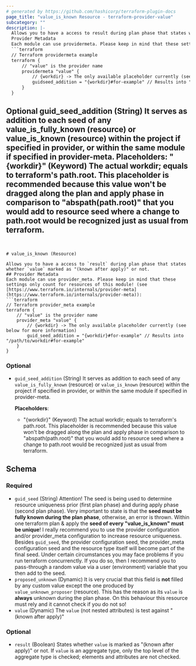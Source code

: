 ```yaml
---
# generated by https://github.com/hashicorp/terraform-plugin-docs
page_title: "value_is_known Resource - terraform-provider-value"
subcategory: ""
description: |-
  Allows you to have a access to result during plan phase that states whether value marked as "(known after apply)" or not.
  Provider Metadata
  Each module can use providermeta. Please keep in mind that these settings only count for resources of this module! (see https://www.terraform.io/internals/provider-meta https://www.terraform.io/internals/provider-meta):
  ```terraform
  // Terraform providermeta example
  terraform {
      // "value" is the provider name
      providermeta "value" {
          // {workdir} -> The only available placeholder currently (see below for more information)
          guidseed_addition = "{workdir}#for-example" // Results into "/path/to/workdir#for-example"
      }
  }
  ```
  Optional
  guid_seed_addition (String) It serves as addition to each seed of any value_is_fully_known (resource) or value_is_known (resource) within the project if specified in provider, or within the same module if specified in provider-meta.
  Placeholders:
  "{workdir}" (Keyword) The actual workdir; equals to terraform's path.root. This placeholder is
  recommended because this value won't be dragged along the plan and apply phase in comparison to
  "abspath(path.root)" that you would add to resource seed where a change to path.root would be
  recognized just as usual from terraform.
---
```


# value_is_known (Resource)

Allows you to have a access to `result` during plan phase that states whether `value` marked as "(known after apply)" or not.
## Provider Metadata
Each module can use provider_meta. Please keep in mind that these settings only count for resources of this module! (see [https://www.terraform.io/internals/provider-meta](https://www.terraform.io/internals/provider-meta)):
```terraform
// Terraform provider_meta example
terraform {
	// "value" is the provider name
	provider_meta "value" {
		// {workdir} -> The only available placeholder currently (see below for more information)
		guid_seed_addition = "{workdir}#for-example" // Results into "/path/to/workdir#for-example"
	}
}
```
### Optional
- `guid_seed_addition` (String) It serves as addition to each seed of any `value_is_fully_known` (resource) or `value_is_known` (resource) within the project if specified in provider, or within the same module if specified in provider-meta.

	**Placeholders**:
	- "{workdir}" (Keyword) The actual workdir; equals to terraform's path.root. This placeholder is
	recommended because this value won't be dragged along the plan and apply phase in comparison to
	"abspath(path.root)" that you would add to resource seed where a change to path.root would be
	recognized just as usual from terraform.



<!-- schema generated by tfplugindocs -->
## Schema

### Required

- `guid_seed` (String) Attention! The seed is being used to determine resource uniqueness prior (first plan phase) and during apply phase (second plan phase). Very important to state is that the **seed must be fully known during the plan phase**, otherwise, an error is thrown. Within one terraform plan & apply the **seed of every "value_is_known" must be unique**! I really recommend you to use the provider configuration and/or provider_meta configuration to increase resource uniqueness. Besides `guid_seed`, the provider configuration seed, the provider_meta configuration seed and the resource type itself will become part of the final seed. Under certain circumstances you may face problems if you run terraform concurrenctly. If you do so, then I recommend you to pass-through a random value via a user (environment) variable that you then add to the seed.
- `proposed_unknown` (Dynamic) It is very crucial that this field is **not** filled by any custom value except the one produced by `value_unknown_proposer` (resource). This has the reason as its `value` is **always** unknown during the plan phase. On this behaviour this resource must rely and it cannot check if you do not so!
- `value` (Dynamic) The `value` (not nested attributes) is test against "(known after apply)"

### Optional

- `result` (Boolean) States whether `value` is marked as "(known after apply)" or not. If `value` is an aggregate type, only the top level of the aggregate type is checked; elements and attributes are not checked.


